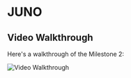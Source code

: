 # JUNO

## Video Walkthrough

Here's a walkthrough of the Milestone 2:

<img src='http://g.recordit.co/JTbN31Ee9P.gif' title='Video Walkthrough' width='' alt='Video Walkthrough' />
